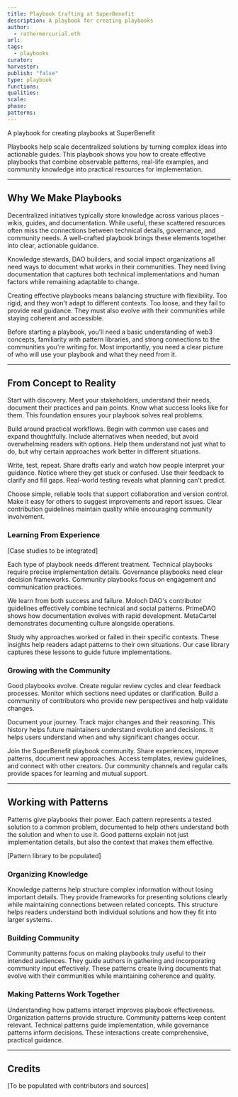 ```yaml
---
title: Playbook Crafting at SuperBenefit
description: A playbook for creating playbooks
author:
  - rathermercurial.eth
url: 
tags:
  - playbooks
curator: 
harvester: 
publish: "false"
type: playbook
functions: 
qualities: 
scale: 
phase: 
patterns:
---
```


A playbook for creating playbooks at SuperBenefit

Playbooks help scale decentralized solutions by turning complex ideas into actionable guides. This playbook shows you how to create effective playbooks that combine observable patterns, real-life examples, and community knowledge into practical resources for implementation.

---

## Why We Make Playbooks

Decentralized initiatives typically store knowledge across various places - wikis, guides, and documentation. While useful, these scattered resources often miss the connections between technical details, governance, and community needs. A well-crafted playbook brings these elements together into clear, actionable guidance.

Knowledge stewards, DAO builders, and social impact organizations all need ways to document what works in their communities. They need living documentation that captures both technical implementations and human factors while remaining adaptable to change.

Creating effective playbooks means balancing structure with flexibility. Too rigid, and they won't adapt to different contexts. Too loose, and they fail to provide real guidance. They must also evolve with their communities while staying coherent and accessible.

Before starting a playbook, you'll need a basic understanding of web3 concepts, familiarity with pattern libraries, and strong connections to the communities you're writing for. Most importantly, you need a clear picture of who will use your playbook and what they need from it.

---

## From Concept to Reality

Start with discovery. Meet your stakeholders, understand their needs, document their practices and pain points. Know what success looks like for them. This foundation ensures your playbook solves real problems.

Build around practical workflows. Begin with common use cases and expand thoughtfully. Include alternatives when needed, but avoid overwhelming readers with options. Help them understand not just what to do, but why certain approaches work better in different situations.

Write, test, repeat. Share drafts early and watch how people interpret your guidance. Notice where they get stuck or confused. Use their feedback to clarify and fill gaps. Real-world testing reveals what planning can't predict.

Choose simple, reliable tools that support collaboration and version control. Make it easy for others to suggest improvements and report issues. Clear contribution guidelines maintain quality while encouraging community involvement.

### Learning From Experience

[Case studies to be integrated]

Each type of playbook needs different treatment. Technical playbooks require precise implementation details. Governance playbooks need clear decision frameworks. Community playbooks focus on engagement and communication practices.

We learn from both success and failure. Moloch DAO's contributor guidelines effectively combine technical and social patterns. PrimeDAO shows how documentation evolves with rapid development. MetaCartel demonstrates documenting culture alongside operations.

Study why approaches worked or failed in their specific contexts. These insights help readers adapt patterns to their own situations. Our case library captures these lessons to guide future implementations.

### Growing with the Community

Good playbooks evolve. Create regular review cycles and clear feedback processes. Monitor which sections need updates or clarification. Build a community of contributors who provide new perspectives and help validate changes.

Document your journey. Track major changes and their reasoning. This history helps future maintainers understand evolution and decisions. It helps users understand when and why significant changes occur.

Join the SuperBenefit playbook community. Share experiences, improve patterns, document new approaches. Access templates, review guidelines, and connect with other creators. Our community channels and regular calls provide spaces for learning and mutual support.

---

## Working with Patterns

Patterns give playbooks their power. Each pattern represents a tested solution to a common problem, documented to help others understand both the solution and when to use it. Good patterns explain not just implementation details, but also the context that makes them effective.

[Pattern library to be populated]

### Organizing Knowledge
Knowledge patterns help structure complex information without losing important details. They provide frameworks for presenting solutions clearly while maintaining connections between related concepts. This structure helps readers understand both individual solutions and how they fit into larger systems.

### Building Community
Community patterns focus on making playbooks truly useful to their intended audiences. They guide authors in gathering and incorporating community input effectively. These patterns create living documents that evolve with their communities while maintaining coherence and quality.

### Making Patterns Work Together
Understanding how patterns interact improves playbook effectiveness. Organization patterns provide structure. Community patterns keep content relevant. Technical patterns guide implementation, while governance patterns inform decisions. These interactions create comprehensive, practical guidance.

---

## Credits

[To be populated with contributors and sources]